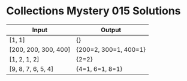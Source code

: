 # Collections Mystery 015 Solutions



| Input   | Output|
|-----|-----|
| [1, 1] | {} |
| [200, 200, 300, 400] | {200=2, 300=1, 400=1} |
| [1, 2, 1, 2] | {2=2} |
| [9, 8, 7, 6, 5, 4] | {4=1, 6=1, 8=1} |
